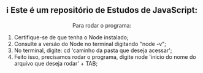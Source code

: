 <h2 align=center> ℹ Este é um repositório de Estudos de JavaScript: </h2>
<div align="center"> Para rodar o programa: </div>
<ol>
    <li>Certifique-se de que tenha o Node instalado;</li>
    <li>Consulte a versão do Node no terminal digitando "node -v";</li>
    <li>No terminal, digite: cd 'caminho da pasta que deseja acessar';</li>
    <li>Feito isso, precisamos rodar o programa, digite node 'inicio do nome do arquivo que deseja rodar' + TAB;</li>
</ol>
